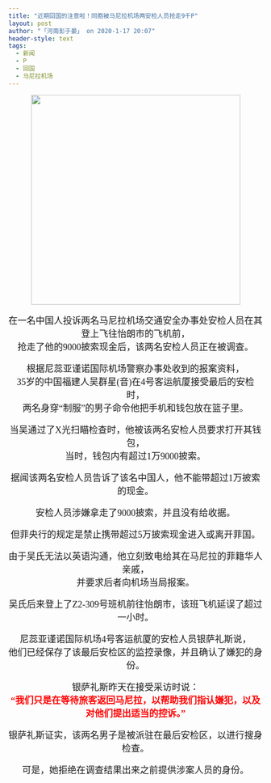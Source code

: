 ```yaml
---
title: "近期回国的注意啦！同胞被马尼拉机场两安检人员抢走9千P"
layout: post
author: "「河南彭于晏」 on 2020-1-17 20:07"
header-style: text
tags:
  - 新闻
  - P
  - 回国
  - 马尼拉机场
---
```


<head></head>
<body>
 <div align="center"> 
  <ignore_js_op> 
   <img aid="1327978" src="https://bbs.boniu123.cc/data/attachment/forum/202001/17/133317ro46t0z0g8rir6tt.jpg" zoomfile="data/attachment/forum/202001/17/133317ro46t0z0g8rir6tt.jpg" file="data/attachment/forum/202001/17/133317ro46t0z0g8rir6tt.jpg" width="415" inpost="1"> 
   <div class="tip tip_4 aimg_tip" id="aimg_1327978_menu" style="position: absolute; display: none" disautofocus="true"> 
    <div class="xs0"> 
     <p><strong>naia-facade.jpg</strong> <em class="xg1">(29.12 KB, 下载次数: 0)</em></p> 
     <p> <a href="forum.php?mod=attachment&amp;aid=MTMyNzk3OHw2ZjNlZDA5ZnwxNTc5MjY0MDkzfDB8NTUyOTcx&amp;nothumb=yes" target="_blank">下载附件</a> &nbsp;<a href="javascript:;" onclick="showWindow(this.id, this.getAttribute('url'), 'get', 0);" id="savephoto_1327978" url="home.php?mod=spacecp&amp;ac=album&amp;op=saveforumphoto&amp;aid=1327978&amp;handlekey=savephoto_1327978">保存到相册</a> </p> 
     <p class="xg1 y"><span title="2020-1-17 13:33">6&nbsp;小时前</span> 上传</p> 
    </div> 
    <div class="tip_horn"></div> 
   </div> 
  </ignore_js_op> 
 </div>
 <br> 
 <div align="center"> 
  <font face="微软雅黑"><font size="4">在一名中国人投诉两名马尼拉机场交通安全办事处安检人员在其登上飞往怡朗市的飞机前，</font></font> 
 </div> 
 <div align="center"> 
  <font face="微软雅黑"><font size="4">抢走了他的9000披索现金后，该两名安检人员正在被调查。</font></font> 
 </div>
 <br> 
 <div align="center"> 
  <font face="微软雅黑"><font size="4">根据尼蕊亚谨诺国际机场警察办事处收到的报案资料，</font></font> 
 </div> 
 <div align="center"> 
  <font face="微软雅黑"><font size="4">35岁的中国福建人吴群星(音)在4号客运航厦接受最后的安检时，</font></font> 
 </div> 
 <div align="center"> 
  <font face="微软雅黑"><font size="4">两名身穿“制服”的男子命令他把手机和钱包放在篮子里。</font></font> 
 </div>
 <br> 
 <div align="center"> 
  <font face="微软雅黑"><font size="4">当吴通过了X光扫瞄检查时，他被该两名安检人员要求打开其钱包，</font></font> 
 </div> 
 <div align="center"> 
  <font face="微软雅黑"><font size="4">当时，钱包内有超过1万9000披索。</font></font> 
 </div>
 <br> 
 <div align="center"> 
  <font face="微软雅黑"><font size="4">据闻该两名安检人员告诉了该名中国人，他不能带超过1万披索的现金。</font></font> 
 </div>
 <br> 
 <div align="center"> 
  <font face="微软雅黑"><font size="4">安检人员涉嫌拿走了9000披索，并且没有给收据。</font></font> 
 </div>
 <br> 
 <div align="center"> 
  <font face="微软雅黑"><font size="4">但菲央行的规定是禁止携带超过5万披索现金进入或离开菲国。</font></font> 
 </div>
 <br> 
 <div align="center"> 
  <font face="微软雅黑"><font size="4">由于吴氏无法以英语沟通，他立刻致电给其在马尼拉的菲籍华人亲戚，</font></font> 
 </div> 
 <div align="center"> 
  <font face="微软雅黑"><font size="4">并要求后者向机场当局报案。</font></font> 
 </div>
 <br> 
 <div align="center"> 
  <font face="微软雅黑"><font size="4">吴氏后来登上了Z2-309号班机前往怡朗市，该班飞机延误了超过一小时。</font></font> 
 </div>
 <br> 
 <div align="center"> 
  <font face="微软雅黑"><font size="4">尼蕊亚谨诺国际机场4号客运航厦的安检人员银萨礼斯说，</font></font> 
 </div> 
 <div align="center"> 
  <font face="微软雅黑"><font size="4">他们已经保存了该最后安检区的监控录像，并且确认了嫌犯的身份。</font></font> 
 </div>
 <br> 
 <div align="center"> 
  <font face="微软雅黑"><font size="4">银萨礼斯昨天在接受采访时说：</font></font> 
 </div> 
 <div align="center"> 
  <font face="微软雅黑"><font size="4"><font color="#ff0000"><strong>“我们只是在等待旅客返回马尼拉，以帮助我们指认嫌犯，以及对他们提出适当的控诉。”</strong></font></font></font> 
 </div>
 <br> 
 <div align="center"> 
  <font face="微软雅黑"><font size="4">银萨礼斯证实，该两名男子是被派驻在最后安检区，以进行搜身检查。</font></font> 
 </div>
 <br> 
 <div align="center"> 
  <font face="微软雅黑"><font size="4">可是，她拒绝在调查结果出来之前提供涉案人员的身份。</font></font> 
 </div>
 <br> 
 <br>
</body>


